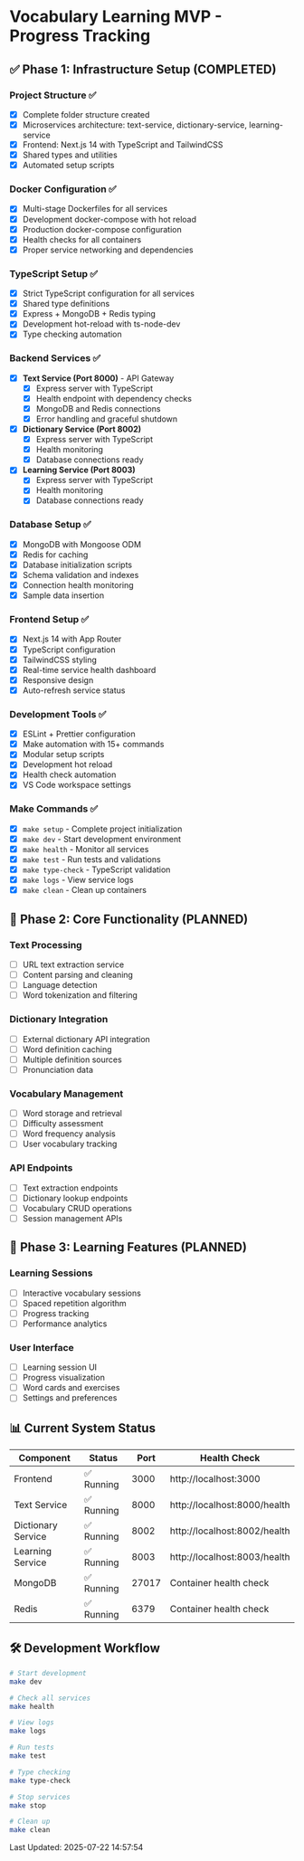 # Vocabulary Learning MVP - Progress Tracking

## ✅ Phase 1: Infrastructure Setup (COMPLETED)

### Project Structure ✅
- [x] Complete folder structure created
- [x] Microservices architecture: text-service, dictionary-service, learning-service
- [x] Frontend: Next.js 14 with TypeScript and TailwindCSS
- [x] Shared types and utilities
- [x] Automated setup scripts

### Docker Configuration ✅
- [x] Multi-stage Dockerfiles for all services
- [x] Development docker-compose with hot reload
- [x] Production docker-compose configuration
- [x] Health checks for all containers
- [x] Proper service networking and dependencies

### TypeScript Setup ✅
- [x] Strict TypeScript configuration for all services
- [x] Shared type definitions
- [x] Express + MongoDB + Redis typing
- [x] Development hot-reload with ts-node-dev
- [x] Type checking automation

### Backend Services ✅
- [x] **Text Service (Port 8000)** - API Gateway
  - [x] Express server with TypeScript
  - [x] Health endpoint with dependency checks
  - [x] MongoDB and Redis connections
  - [x] Error handling and graceful shutdown
- [x] **Dictionary Service (Port 8002)**
  - [x] Express server with TypeScript  
  - [x] Health monitoring
  - [x] Database connections ready
- [x] **Learning Service (Port 8003)**
  - [x] Express server with TypeScript
  - [x] Health monitoring
  - [x] Database connections ready

### Database Setup ✅
- [x] MongoDB with Mongoose ODM
- [x] Redis for caching
- [x] Database initialization scripts
- [x] Schema validation and indexes
- [x] Connection health monitoring
- [x] Sample data insertion

### Frontend Setup ✅
- [x] Next.js 14 with App Router
- [x] TypeScript configuration
- [x] TailwindCSS styling
- [x] Real-time service health dashboard
- [x] Responsive design
- [x] Auto-refresh service status

### Development Tools ✅
- [x] ESLint + Prettier configuration
- [x] Make automation with 15+ commands
- [x] Modular setup scripts
- [x] Development hot reload
- [x] Health check automation
- [x] VS Code workspace settings

### Make Commands ✅
- [x] `make setup` - Complete project initialization
- [x] `make dev` - Start development environment
- [x] `make health` - Monitor all services
- [x] `make test` - Run tests and validations
- [x] `make type-check` - TypeScript validation
- [x] `make logs` - View service logs
- [x] `make clean` - Clean up containers

## 🚧 Phase 2: Core Functionality (PLANNED)

### Text Processing
- [ ] URL text extraction service
- [ ] Content parsing and cleaning
- [ ] Language detection
- [ ] Word tokenization and filtering

### Dictionary Integration
- [ ] External dictionary API integration
- [ ] Word definition caching
- [ ] Multiple definition sources
- [ ] Pronunciation data

### Vocabulary Management
- [ ] Word storage and retrieval
- [ ] Difficulty assessment
- [ ] Word frequency analysis
- [ ] User vocabulary tracking

### API Endpoints
- [ ] Text extraction endpoints
- [ ] Dictionary lookup endpoints
- [ ] Vocabulary CRUD operations
- [ ] Session management APIs

## 🎯 Phase 3: Learning Features (PLANNED)

### Learning Sessions
- [ ] Interactive vocabulary sessions
- [ ] Spaced repetition algorithm
- [ ] Progress tracking
- [ ] Performance analytics

### User Interface
- [ ] Learning session UI
- [ ] Progress visualization
- [ ] Word cards and exercises
- [ ] Settings and preferences

## 📊 Current System Status

| Component | Status | Port | Health Check |
|-----------|--------|------|-------------|
| Frontend | ✅ Running | 3000 | http://localhost:3000 |
| Text Service | ✅ Running | 8000 | http://localhost:8000/health |
| Dictionary Service | ✅ Running | 8002 | http://localhost:8002/health |
| Learning Service | ✅ Running | 8003 | http://localhost:8003/health |
| MongoDB | ✅ Running | 27017 | Container health check |
| Redis | ✅ Running | 6379 | Container health check |

## 🛠️ Development Workflow

```bash
# Start development
make dev

# Check all services
make health

# View logs
make logs

# Run tests
make test

# Type checking
make type-check

# Stop services
make stop

# Clean up
make clean
```

Last Updated: 2025-07-22 14:57:54
